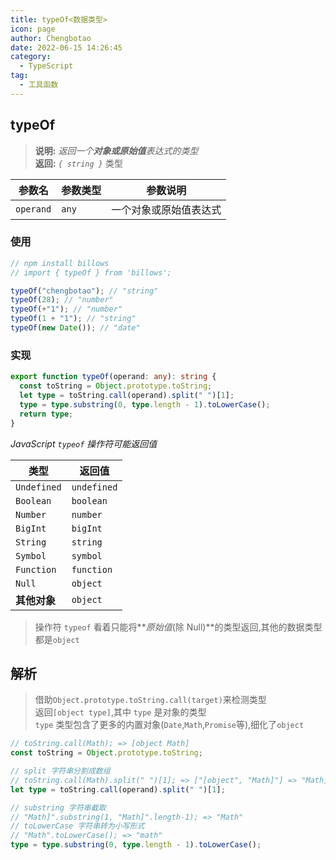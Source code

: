 ```yaml
---
title: typeOf<数据类型>
icon: page
author: Chengbotao
date: 2022-06-15 14:26:45
category:
  - TypeScript
tag:
  - 工具函数
---
```


<!--
 * @Author: Chengbotao
 * @Date: 2022-06-15 14:26:45
-->

## typeOf

> **说明:** _返回一个**对象或原始值**表达式的类型_  
> **返回:** _`{ string }`_ 类型

| 参数名    | 参数类型 | 参数说明               |
| --------- | -------- | ---------------------- |
| `operand` | `any`    | 一个对象或原始值表达式 |

### 使用

```ts
// npm install billows
// import { typeOf } from 'billows';

typeOf("chengbotao"); // "string"
typeOf(28); // "number"
typeOf(+"1"); // "number"
typeOf(1 + "1"); // "string"
typeOf(new Date()); // "date"
```

### 实现

```ts
export function typeOf(operand: any): string {
  const toString = Object.prototype.toString;
  let type = toString.call(operand).split(" ")[1];
  type = type.substring(0, type.length - 1).toLowerCase();
  return type;
}
```

_JavaScript `typeof` 操作符可能返回值_

| 类型         | 返回值      |
| ------------ | ----------- |
| `Undefined`  | `undefined` |
| `Boolean`    | `boolean`   |
| `Number`     | `number`    |
| `BigInt`     | `bigInt`    |
| `String`     | `string`    |
| `Symbol`     | `symbol`    |
| `Function`   | `function`  |
| `Null`       | `object`    |
| **其他对象** | `object`    |

> 操作符 `typeof` 看着只能将**_原始值_(除 Null)**的类型返回,其他的数据类型都是`object`

## 解析

> 借助`Object.prototype.toString.call(target)`来检测类型  
> 返回`[object type]`,其中 `type` 是对象的类型  
> `type` 类型包含了更多的内置对象(`Date`,`Math`,`Promise`等),细化了`object`

```ts
// toString.call(Math); => [object Math]
const toString = Object.prototype.toString;

// split 字符串分割成数组
// toString.call(Math).split(" ")[1]; => ["[object", "Math]"] => "Math]"
let type = toString.call(operand).split(" ")[1];

// substring 字符串截取
// "Math]".substring(1, "Math]".length-1); => "Math"
// toLowerCase 字符串转为小写形式
// "Math".toLowerCase(); => "math"
type = type.substring(0, type.length - 1).toLowerCase();
```
